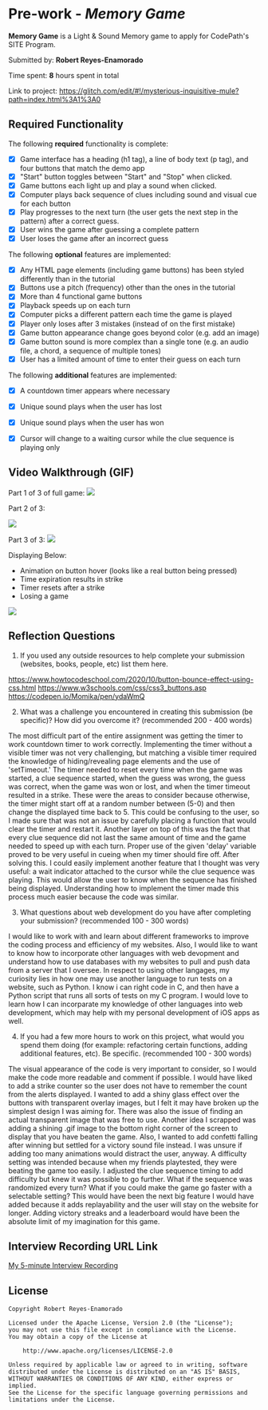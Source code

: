 # Pre-work - *Memory Game*

**Memory Game** is a Light & Sound Memory game to apply for CodePath's SITE Program. 

Submitted by: **Robert Reyes-Enamorado**

Time spent: **8** hours spent in total

Link to project: https://glitch.com/edit/#!/mysterious-inquisitive-mule?path=index.html%3A1%3A0

## Required Functionality

The following **required** functionality is complete:

* [x] Game interface has a heading (h1 tag), a line of body text (p tag), and four buttons that match the demo app
* [x] "Start" button toggles between "Start" and "Stop" when clicked. 
* [x] Game buttons each light up and play a sound when clicked. 
* [x] Computer plays back sequence of clues including sound and visual cue for each button
* [x] Play progresses to the next turn (the user gets the next step in the pattern) after a correct guess. 
* [x] User wins the game after guessing a complete pattern
* [x] User loses the game after an incorrect guess

The following **optional** features are implemented:

* [x] Any HTML page elements (including game buttons) has been styled differently than in the tutorial
* [x] Buttons use a pitch (frequency) other than the ones in the tutorial
* [x] More than 4 functional game buttons
* [x] Playback speeds up on each turn
* [x] Computer picks a different pattern each time the game is played
* [x] Player only loses after 3 mistakes (instead of on the first mistake)
* [x] Game button appearance change goes beyond color (e.g. add an image)
* [x] Game button sound is more complex than a single tone (e.g. an audio file, a chord, a sequence of multiple tones)
* [x] User has a limited amount of time to enter their guess on each turn

The following **additional** features are implemented:

- [x] A countdown timer appears where necessary
- [x] Unique sound plays when the user has lost
- [x] Unique sound plays when the user has won
- [x] Cursor will change to a waiting cursor while the clue sequence is playing only


## Video Walkthrough (GIF)


Part 1 of 3 of full game:
![](https://i.imgur.com/JkRNnCX.gif)


























Part 2 of 3:





















![](https://i.imgur.com/w7uhzzH.gif)




















Part 3 of 3:
![](https://i.imgur.com/7rkBlk9.gif)

Displaying Below: 
- Animation on button hover (looks like a real button being pressed)
- Time expiration results in strike
- Timer resets after a strike
- Losing a game 

![](https://i.imgur.com/K56q6Kh.gif)



## Reflection Questions
1. If you used any outside resources to help complete your submission (websites, books, people, etc) list them here. 

https://www.howtocodeschool.com/2020/10/button-bounce-effect-using-css.html 
https://www.w3schools.com/css/css3_buttons.asp 
https://codepen.io/Momika/pen/ydaWmQ 



2. What was a challenge you encountered in creating this submission (be specific)? How did you overcome it? (recommended 200 - 400 words)
 
The most difficult part of the entire assignment was getting the timer to work countdown
timer to work correctly. Implementing the timer without a visible timer was not very 
challenging, but matching a visible timer required the knowledge of hiding/revealing page
elements and the use of 'setTimeout.' The timer needed to reset every time when the game
was started, a clue sequence started, when the guess was wrong, the guess was correct,
when the game was won or lost, and when the timer timeout resulted in a strike. These were
the areas to consider because otherwise, the timer might start off at a random number
between (5-0) and then change the displayed time back to 5. This could be confusing to the 
user, so I made sure that was not an issue by carefully placing a function that would 
clear the timer and restart it. Another layer on top of this was the fact that every clue 
sequence did not last the same amount of time and the game needed to speed up with each 
turn. Proper use of the given 'delay' variable proved to be very useful in cueing when my
timer should fire off. After solving this. I could easily implement another feature that I
thought was very useful: a wait indicator attached to the cursor while the clue sequence
was playing. This would allow the user to know when the sequence has finished being 
displayed. Understanding how to implement the timer made this process much easier because 
the code was similar.

3. What questions about web development do you have after completing your submission? (recommended 100 - 300 words) 

I would like to work with and learn about different frameworks to improve the coding
process and efficiency of my websites. Also, I would like to want to know how to
incorporate other languages with web devopment and understand how to use databases with my
websites to pull and push data from a server that I oversee. In respect to using other
langages, my curiosity lies in how one may use another language to run tests on a website,
such as Python. I know i can right code in C, and then have a Python script that runs all
sorts of tests on my C program. I would love to learn how I can incorparate my knowledge 
of other languages into web development, which may help with my personal development of 
iOS apps as well.


4. If you had a few more hours to work on this project, what would you spend them doing (for example: refactoring certain functions, adding additional features, etc). Be specific. (recommended 100 - 300 words) 

The visual appearance of the code is very important to consider, so I would make the code
more readable and comment if possible. I would have liked to add a strike counter so the
user does not have to remember the count from the alerts displayed. I wanted to add a 
shiny glass effect over the buttons with transparent overlay images, but I felt it may
have broken up the simplest design I was aiming for. There was also the issue of finding
an actual transparent image that was free to use. Another idea I scrapped was adding a 
shining .gif image to the bottom right corner of the screen to display that you have 
beaten the game. Also, I wanted to add confetti falling after winning but settled for a
victory sound file instead. I was unsure if adding too many animations would distract the
user, anyway. A difficulty setting was intended because when my friends playtested, they
were beating the game too easily. I adjusted the clue sequence timing to add difficulty
but knew it was possible to go further. What if the sequence was randomized every turn?
What if you could make the game go faster with a selectable setting? This would have been
the next big feature I would have added because it adds replayability and the user will
stay on the website for longer. Adding victory streaks and a leaderboard would have been
the absolute limit of my imagination for this game.




## Interview Recording URL Link

[My 5-minute Interview Recording](
https://user-images.githubusercontent.com/97928078/161342357-692d130a-f47e-4007-89b7-1d1ca9fe3887.mp4
)


## License

    Copyright Robert Reyes-Enamorado

    Licensed under the Apache License, Version 2.0 (the "License");
    you may not use this file except in compliance with the License.
    You may obtain a copy of the License at

        http://www.apache.org/licenses/LICENSE-2.0

    Unless required by applicable law or agreed to in writing, software
    distributed under the License is distributed on an "AS IS" BASIS,
    WITHOUT WARRANTIES OR CONDITIONS OF ANY KIND, either express or implied.
    See the License for the specific language governing permissions and
    limitations under the License.
